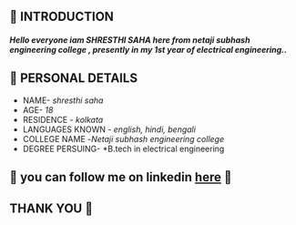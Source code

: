 ## 🥀 INTRODUCTION 
  ####   *Hello everyone iam SHRESTHI SAHA here from netaji subhash engineering college , presently in my 1st year of electrical engineering..*
  
## 🌟 PERSONAL DETAILS
- NAME- *shresthi saha*
- AGE- *18*
- RESIDENCE - *kolkata* 
- LANGUAGES KNOWN - *english, hindi, bengali*
- COLLEGE NAME -*Netaji subhash engineering college*
- DEGREE PERSUING- *B.tech in electrical engineering 

## 💠 you can follow me on linkedin [here](https://www.linkedin.com/in/shresthi-saha-33b0a7220/) 💠


## THANK YOU 🌻
